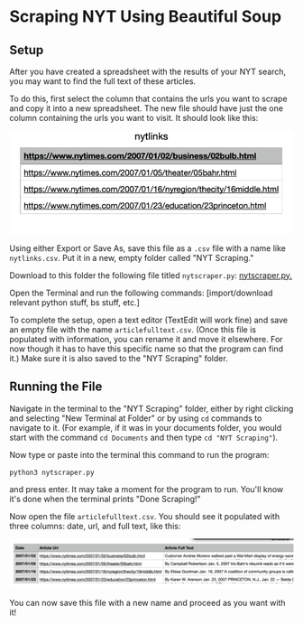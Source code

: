 # Scraping NYT Using Beautiful Soup

## Setup 
After you have created a spreadsheet with the results of your NYT search, you may want to find the full text of these articles. 

To do this, first select the column that contains the urls you want to scrape and copy it into a new spreadsheet. The new file should have just the one column containing the urls you want to visit. It should look like this:

![single column](singlecolumn.png)

Using either Export or Save As, save this file as a `.csv` file with a name like `nytlinks.csv`. Put it in a new, empty folder called "NYT Scraping."

Download to this folder the following file titled `nytscraper.py`: [nytscraper.py.](nytscraper.py)

Open the Terminal and run the following commands: [import/download relevant python stuff, bs stuff, etc.]

To complete the setup, open a text editor (TextEdit will work fine) and save an empty file with the name `articlefulltext.csv`. (Once this file is populated with information, you can rename it and move it elsewhere. For now though it has to have this specific name so that the program can find it.) Make sure it is also saved to the "NYT Scraping" folder.

## Running the File 

Navigate in the terminal to the "NYT Scraping" folder, either by right clicking and selecting "New Terminal at Folder" or by using `cd` commands to navigate to it. (For example, if it was in your documents folder, you would start with the command `cd Documents` and then type `cd "NYT Scraping"`).

Now type or paste into the terminal this command to run the program:

```
python3 nytscraper.py
```

and press enter. It may take a moment for the program to run. You'll know it's done when the terminal prints "Done Scraping!"

Now open the file `articlefulltext.csv`. You should see it populated with three columns: date, url, and full text, like this:

![complete sheet](finishedsheet.png)

You can now save this file with a new name and proceed as you want with it! 

